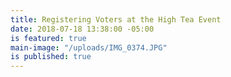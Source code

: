 ```yaml
---
title: Registering Voters at the High Tea Event
date: 2018-07-18 13:38:00 -05:00
is featured: true
main-image: "/uploads/IMG_0374.JPG"
is published: true
---
```


